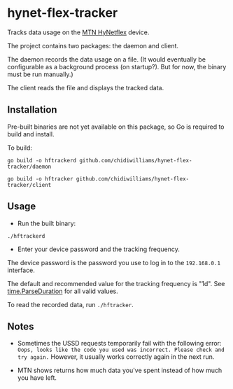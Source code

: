 # hynet-flex-tracker

Tracks data usage on the [MTN HyNetflex](https://mtnbusiness.com.ng/hynetflex) device.

The project contains two packages: the daemon and client.

The daemon records the data usage on a file. (It would eventually be configurable as a background process (on startup?). But for now, the binary must be run manually.)

The client reads the file and displays the tracked data.

## Installation

Pre-built binaries are not yet available on this package, so Go is required to build and install.

To build:

```shell script
go build -o hftrackerd github.com/chidiwilliams/hynet-flex-tracker/daemon

go build -o hftracker github.com/chidiwilliams/hynet-flex-tracker/client
```

## Usage

- Run the built binary:

```shell script
./hftrackerd
```

- Enter your device password and the tracking frequency.

The device password is the password you use to log in to the `192.168.0.1` interface.

The default and recommended value for the tracking frequency is "1d". See [time.ParseDuration](https://golang.org/pkg/time/#ParseDuration) for all valid values.

To read the recorded data, run `./hftracker`.

## Notes

- Sometimes the USSD requests temporarily fail with the following error: `Oops, looks like the code you used was incorrect. Please check and try again.` However, it usually works correctly again in the next run.

- MTN shows returns how much data you've spent instead of how much you have left.
